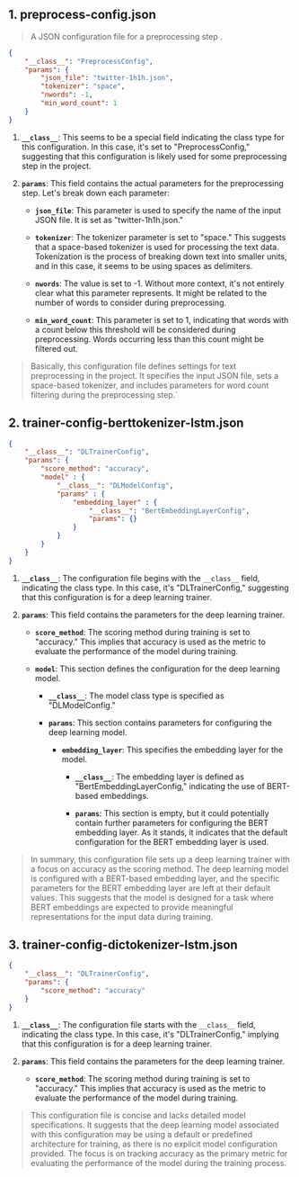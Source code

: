 ## 1. preprocess-config.json  
> A JSON configuration file for a preprocessing step .

```json
{
    "__class__": "PreprocessConfig",
    "params": {
        "json_file": "twitter-1h1h.json",
        "tokenizer": "space",
        "nwords": -1,           
        "min_word_count": 1
    }
}
```

1. **`__class__`**: This seems to be a special field indicating the class type for this configuration. In this case, it's set to "PreprocessConfig," suggesting that this configuration is likely used for some preprocessing step in the project.

2. **`params`**: This field contains the actual parameters for the preprocessing step. Let's break down each parameter:

   - **`json_file`**: This parameter is used to specify the name of the input JSON file. It is set as "twitter-1h1h.json."

   - **`tokenizer`**: The tokenizer parameter is set to "space." This suggests that a space-based tokenizer is used for processing the text data. Tokenization is the process of breaking down text into smaller units, and in this case, it seems to be using spaces as delimiters.

   - **`nwords`**: The value is set to -1. Without more context, it's not entirely clear what this parameter represents. It might be related to the number of words to consider during preprocessing.

   - **`min_word_count`**: This parameter is set to 1, indicating that words with a count below this threshold will be considered during preprocessing. Words occurring less than this count might be filtered out.

> Basically, this configuration file defines settings for text preprocessing in the project. It specifies the input JSON file, sets a space-based tokenizer, and includes parameters for word count filtering during the preprocessing step.`


## 2. trainer-config-berttokenizer-lstm.json

```json
{
    "__class__": "DLTrainerConfig",
    "params": {
        "score_method": "accuracy",
        "model" : {
            "__class__": "DLModelConfig",
            "params" : {
                "embedding_layer" : {
                    "__class__": "BertEmbeddingLayerConfig",
                    "params": {}
                }
            }
        }
    }
}
```

1. **`__class__`**: The configuration file begins with the `__class__` field, indicating the class type. In this case, it's "DLTrainerConfig," suggesting that this configuration is for a deep learning trainer.

2. **`params`**: This field contains the parameters for the deep learning trainer.

   - **`score_method`**: The scoring method during training is set to "accuracy." This implies that accuracy is used as the metric to evaluate the performance of the model during training.

   - **`model`**: This section defines the configuration for the deep learning model.

      - **`__class__`**: The model class type is specified as "DLModelConfig."

      - **`params`**: This section contains parameters for configuring the deep learning model.

         - **`embedding_layer`**: This specifies the embedding layer for the model.

            - **`__class__`**: The embedding layer is defined as "BertEmbeddingLayerConfig," indicating the use of BERT-based embeddings.

            - **`params`**: This section is empty, but it could potentially contain further parameters for configuring the BERT embedding layer. As it stands, it indicates that the default configuration for the BERT embedding layer is used.

> In summary, this configuration file sets up a deep learning trainer with a focus on accuracy as the scoring method. The deep learning model is configured with a BERT-based embedding layer, and the specific parameters for the BERT embedding layer are left at their default values. This suggests that the model is designed for a task where BERT embeddings are expected to provide meaningful representations for the input data during training.

## 3. trainer-config-dictokenizer-lstm.json

```json
{
    "__class__": "DLTrainerConfig",
    "params": {
        "score_method": "accuracy"
    }
}
```

1. **`__class__`**: The configuration file starts with the `__class__` field, indicating the class type. In this case, it's "DLTrainerConfig," implying that this configuration is for a deep learning trainer.

2. **`params`**: This field contains the parameters for the deep learning trainer.

   - **`score_method`**: The scoring method during training is set to "accuracy." This implies that accuracy is used as the metric to evaluate the performance of the model during training.

> This configuration file is concise and lacks detailed model specifications. It suggests that the deep learning model associated with this configuration may be using a default or predefined architecture for training, as there is no explicit model configuration provided. The focus is on tracking accuracy as the primary metric for evaluating the performance of the model during the training process.

